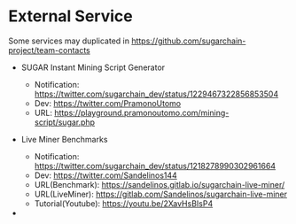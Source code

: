 # External Service
Some services may duplicated in https://github.com/sugarchain-project/team-contacts

- SUGAR Instant Mining Script Generator
  * Notification: https://twitter.com/sugarchain_dev/status/1229467322856853504
  * Dev: https://twitter.com/PramonoUtomo
  * URL: https://playground.pramonoutomo.com/mining-script/sugar.php

- Live Miner Benchmarks
  * Notification: https://twitter.com/sugarchain_dev/status/1218278990302961664
  * Dev: https://twitter.com/Sandelinos144
  * URL(Benchmark): https://sandelinos.gitlab.io/sugarchain-live-miner/
  * URL(LiveMiner): https://gitlab.com/Sandelinos/sugarchain-live-miner
  * Tutorial(Youtube): https://youtu.be/2XavHsBIsP4

- 
